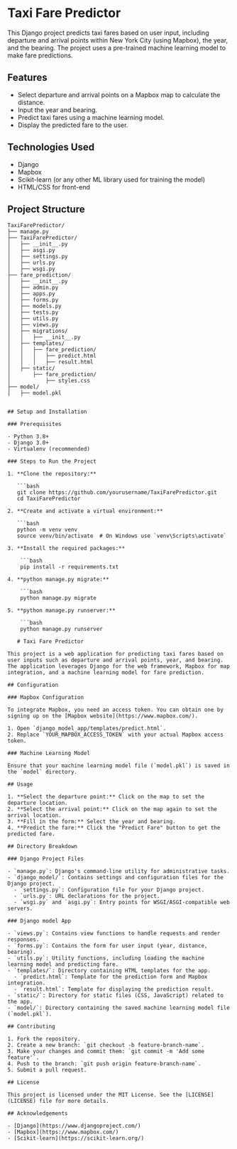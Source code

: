 # Taxi Fare Predictor

This Django project predicts taxi fares based on user input, including departure and arrival points within New York City (using Mapbox), the year, and the bearing. The project uses a pre-trained machine learning model to make fare predictions.

## Features

- Select departure and arrival points on a Mapbox map to calculate the distance.
- Input the year and bearing.
- Predict taxi fares using a machine learning model.
- Display the predicted fare to the user.

## Technologies Used

- Django
- Mapbox
- Scikit-learn (or any other ML library used for training the model)
- HTML/CSS for front-end

## Project Structure
```plaintext
TaxiFarePredictor/
├── manage.py
├── TaxiFarePredictor/
│   ├── __init__.py
│   ├── asgi.py
│   ├── settings.py
│   ├── urls.py
│   ├── wsgi.py
├── fare_prediction/
│   ├── __init__.py
│   ├── admin.py
│   ├── apps.py
│   ├── forms.py
│   ├── models.py
│   ├── tests.py
│   ├── utils.py
│   ├── views.py
│   ├── migrations/
│   │   ├── __init__.py
│   ├── templates/
│   │   ├── fare_prediction/
│   │   │   ├── predict.html
│   │   │   ├── result.html
│   ├── static/
│       ├── fare_prediction/
│           ├── styles.css
├── model/
│   ├── model.pkl


## Setup and Installation

### Prerequisites

- Python 3.8+
- Django 3.0+
- Virtualenv (recommended)

### Steps to Run the Project

1. **Clone the repository:**

   ```bash
   git clone https://github.com/yourusername/TaxiFarePredictor.git
   cd TaxiFarePredictor

2. **Create and activate a virtual environment:**

   ```bash
   python -m venv venv
   source venv/bin/activate  # On Windows use `venv\Scripts\activate`

3. **Install the required packages:**

    ```bash
    pip install -r requirements.txt

4. **python manage.py migrate:**

    ```bash
    python manage.py migrate

5. **python manage.py runserver:**

    ```bash
    python manage.py runserver

   # Taxi Fare Predictor

This project is a web application for predicting taxi fares based on user inputs such as departure and arrival points, year, and bearing. The application leverages Django for the web framework, Mapbox for map integration, and a machine learning model for fare prediction.

## Configuration

### Mapbox Configuration

To integrate Mapbox, you need an access token. You can obtain one by signing up on the [Mapbox website](https://www.mapbox.com/).

1. Open `django_model_app/templates/predict.html`.
2. Replace `YOUR_MAPBOX_ACCESS_TOKEN` with your actual Mapbox access token.

### Machine Learning Model

Ensure that your machine learning model file (`model.pkl`) is saved in the `model` directory.

## Usage

1. **Select the departure point:** Click on the map to set the departure location.
2. **Select the arrival point:** Click on the map again to set the arrival location.
3. **Fill in the form:** Select the year and bearing.
4. **Predict the fare:** Click the "Predict Fare" button to get the predicted fare.

## Directory Breakdown

### Django Project Files

- `manage.py`: Django's command-line utility for administrative tasks.
- `django_model/`: Contains settings and configuration files for the Django project.
  - `settings.py`: Configuration file for your Django project.
  - `urls.py`: URL declarations for the project.
  - `wsgi.py` and `asgi.py`: Entry points for WSGI/ASGI-compatible web servers.

### Django model App

- `views.py`: Contains view functions to handle requests and render responses.
- `forms.py`: Contains the form for user input (year, distance, bearing).
- `utils.py`: Utility functions, including loading the machine learning model and predicting fare.
- `templates/`: Directory containing HTML templates for the app.
  - `predict.html`: Template for the prediction form and Mapbox integration.
  - `result.html`: Template for displaying the prediction result.
- `static/`: Directory for static files (CSS, JavaScript) related to the app.
- `model/`: Directory containing the saved machine learning model file (`model.pkl`).

## Contributing

1. Fork the repository.
2. Create a new branch: `git checkout -b feature-branch-name`.
3. Make your changes and commit them: `git commit -m 'Add some feature'`.
4. Push to the branch: `git push origin feature-branch-name`.
5. Submit a pull request.

## License

This project is licensed under the MIT License. See the [LICENSE](LICENSE) file for more details.

## Acknowledgements

- [Django](https://www.djangoproject.com/)
- [Mapbox](https://www.mapbox.com/)
- [Scikit-learn](https://scikit-learn.org/)







